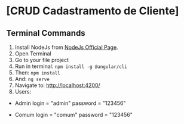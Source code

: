 # [CRUD Cadastramento de Cliente]

## Terminal Commands

1. Install NodeJs from [NodeJs Official Page](https://nodejs.org/en).
2. Open Terminal
3. Go to your file project
4. Run in terminal: ```npm install -g @angular/cli```
5. Then: ```npm install```
6. And: ```ng serve```
7. Navigate to: [http://localhost:4200/](http://localhost:4200/)
8. Users:

- Admin
login = "admin"
password = "123456"

- Comum
login = "comum"
password = "123456"

   


